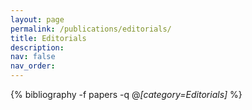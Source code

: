 ```yaml
---
layout: page
permalink: /publications/editorials/
title: Editorials
description:
nav: false
nav_order:
---
```

<!-- _pages/editorials.md -->
<div class="publications">

{% bibliography -f papers -q @*[category=Editorials]* %}

</div>
